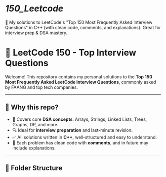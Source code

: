 # _150_Leetcode_
🚀 My solutions to LeetCode's "Top 150 Most Frequently Asked Interview Questions" in C++ (with clean code, comments, and explanations). Great for interview prep &amp; DSA mastery.
# 🧠 LeetCode 150 - Top Interview Questions

Welcome! This repository contains my personal solutions to the **Top 150 Most Frequently Asked LeetCode Interview Questions**, commonly asked by FAANG and top tech companies.

---

## 🚀 Why this repo?

- 📌 Covers core **DSA concepts**: Arrays, Strings, Linked Lists, Trees, Graphs, DP, and more.
- 🔍 Ideal for **interview preparation** and last-minute revision.
- ✅ All solutions written in **C++**, well-structured and easy to understand.
- 📄 Each problem has clean code with **comments**, and in future may include explanations.

---

## 📂 Folder Structure
